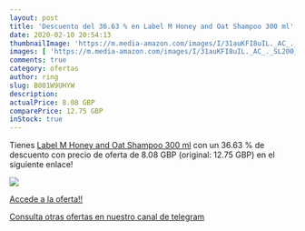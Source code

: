 ```yaml
---
layout: post
title: 'Descuento del 36.63 % en Label M Honey and Oat Shampoo 300 ml'
date: 2020-02-10 20:54:13
thumbnailImage: 'https://m.media-amazon.com/images/I/31auKFI8uIL._AC_._SL200_.jpg'
images: [ 'https://m.media-amazon.com/images/I/31auKFI8uIL._AC_._SL200_.jpg' ]
comments: true
category: ofertas
author: ring
slug: B001W9UHYW
description:
actualPrice: 8.08 GBP
comparePrice: 12.75 GBP
inStock: true
---
```


Tienes [Label M Honey and Oat Shampoo 300 ml](https://www.amazon.com/dp/B001W9UHYW/?tag=redken08-20) con un 36.63 % de descuento con precio de oferta de 8.08 GBP (original: 12.75 GBP) en el siguiente enlace!

[![](https://m.media-amazon.com/images/I/31auKFI8uIL._AC_._SL200_.jpg)](https://www.amazon.com/dp/B001W9UHYW/?tag=redken08-20)

[Accede a la oferta!!](https://www.amazon.com/dp/B001W9UHYW/?tag=redken08-20)

[Consulta otras ofertas en nuestro canal de telegram](https://t.me/s/ofertas25)
